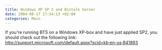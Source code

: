 ```yaml
---
title: Windows XP SP 2 and Biztalk Server
date: 2004-08-17 17:54:13 +02:00
categories: Main
---
```

<P>If you're running BTS on a Windows XP-box and have just applied SP2, you should check out the following link: <A href="http://support.microsoft.com/default.aspx?scid=kb;en-us;841893">http://support.microsoft.com/default.aspx?scid=kb;en-us;841893</A></P>
<P> </P>
